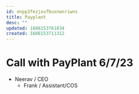 ```yaml
---
id: enpp3fezjoufbuxnwnriwns
title: Payplant
desc: ""
updated: 1686153761834
created: 1686153711312
---
```


# Call with PayPlant 6/7/23

- Neerav / CEO
  - Frank / Assistant/COS
